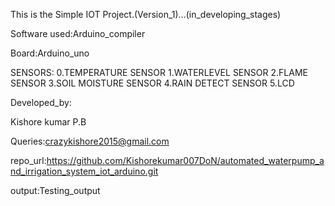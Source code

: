 This is the Simple IOT Project.(Version_1)...(in_developing_stages)


Software used:Arduino_compiler

Board:Arduino_uno

SENSORS:    0.TEMPERATURE SENSOR
            1.WATERLEVEL SENSOR
            2.FLAME SENSOR
            3.SOIL MOISTURE SENSOR
            4.RAIN DETECT SENSOR
            5.LCD 

Developed_by:

Kishore kumar P.B

Queries:crazykishore2015@gmail.com

repo_url:https://github.com/Kishorekumar007DoN/automated_waterpump_and_irrigation_system_iot_arduino.git


output:Testing_output




